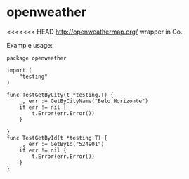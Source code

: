 openweather
===========

<<<<<<< HEAD
http://openweathermap.org/ wrapper in Go.

Example usage:

```
package openweather

import (
	"testing"
)

func TestGetByCity(t *testing.T) {
	_, err := GetByCityName("Belo Horizonte")
	if err != nil {
		t.Error(err.Error())
	}

}
func TestGetById(t *testing.T) {
	_, err := GetById("524901")
	if err != nil {
		t.Error(err.Error())
	}
}
```
